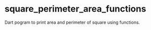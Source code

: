 # square_perimeter_area_functions
 Dart pogram to print area and perimeter of square using functions. 
